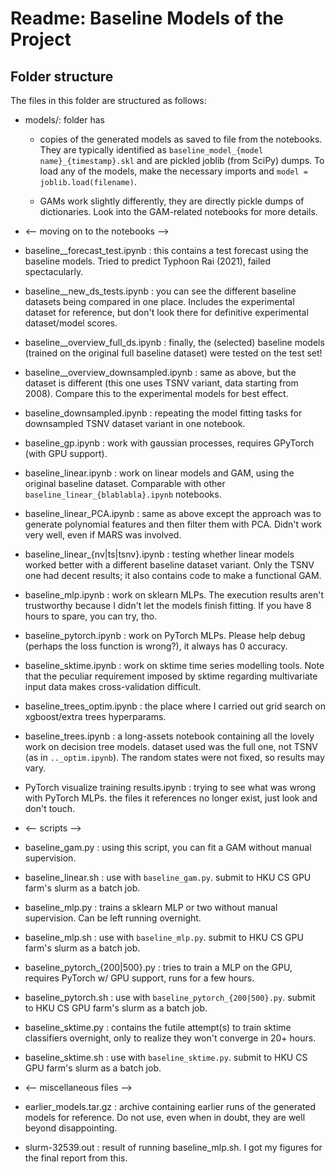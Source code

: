 # Readme: Baseline Models of the Project

## Folder structure
The files in this folder are structured as follows:

- models/: folder has 
  - copies of the generated models as saved to file from the notebooks. They are typically identified as `baseline_model_{model name}_{timestamp}.skl` and are pickled joblib (from SciPy) dumps. To load any of the models, make the necessary imports and `model = joblib.load(filename)`.

  - GAMs work slightly differently, they are directly pickle dumps of dictionaries. Look into the GAM-related notebooks for more details.

- <-- moving on to the notebooks -->

- baseline__forecast_test.ipynb            : this contains a test forecast using the baseline models. Tried to predict Typhoon Rai (2021), failed spectacularly.
- baseline__new_ds_tests.ipynb             : you can see the different baseline datasets being compared in one place. Includes the experimental dataset for reference, but don't look there for definitive experimental dataset/model scores.
- baseline__overview_full_ds.ipynb         : finally, the (selected) baseline models (trained on the original full baseline dataset) were tested on the test set!
- baseline__overview_downsampled.ipynb     : same as above, but the dataset is different (this one uses TSNV variant, data starting from 2008). Compare this to the experimental models for best effect.
- baseline_downsampled.ipynb               : repeating the model fitting tasks for downsampled TSNV dataset variant in one notebook.
- baseline_gp.ipynb                        : work with gaussian processes, requires GPyTorch (with GPU support).
- baseline_linear.ipynb                    : work on linear models and GAM, using the original baseline dataset. Comparable with other `baseline_linear_{blablabla}.ipynb` notebooks.
- baseline_linear_PCA.ipynb                : same as above except the approach was to generate polynomial features and then filter them with PCA. Didn't work very well, even if MARS was involved.
- baseline_linear_{nv|ts|tsnv}.ipynb       : testing whether linear models worked better with a different baseline dataset variant. Only the TSNV one had decent results; it also contains code to make a functional GAM.
- baseline_mlp.ipynb                       : work on sklearn MLPs. The execution results aren't trustworthy because I didn't let the models finish fitting. If you have 8 hours to spare, you can try, tho.
- baseline_pytorch.ipynb                   : work on PyTorch MLPs. Please help debug (perhaps the loss function is wrong?), it always has 0 accuracy.
- baseline_sktime.ipynb                    : work on sktime time series modelling tools. Note that the peculiar requirement imposed by sktime regarding multivariate input data makes cross-validation difficult.
- baseline_trees_optim.ipynb               : the place where I carried out grid search on xgboost/extra trees hyperparams.
- baseline_trees.ipynb                     : a long-assets notebook containing all the lovely work on decision tree models. dataset used was the full one, not TSNV (as in `.._optim.ipynb`). The random states were not fixed, so results may vary.
- PyTorch visualize training results.ipynb : trying to see what was wrong with PyTorch MLPs. the files it references no longer exist, just look and don't touch.

- <-- scripts -->
- baseline_gam.py                          : using this script, you can fit a GAM without manual supervision.
- baseline_linear.sh                       : use with `baseline_gam.py`. submit to HKU CS GPU farm's slurm as a batch job.
- baseline_mlp.py                          : trains a sklearn MLP or two without manual supervision. Can be left running overnight.
- baseline_mlp.sh                          : use with `baseline_mlp.py`. submit to HKU CS GPU farm's slurm as a batch job.
- baseline_pytorch_{200|500}.py            : tries to train a MLP on the GPU, requires PyTorch w/ GPU support, runs for a few hours. 
- baseline_pytorch.sh                      : use with `baseline_pytorch_{200|500}.py`. submit to HKU CS GPU farm's slurm as a batch job.
- baseline_sktime.py                       : contains the futile attempt(s) to train sktime classifiers overnight, only to realize they won't converge in 20+ hours.
- baseline_sktime.sh                       :  use with `baseline_sktime.py`. submit to HKU CS GPU farm's slurm as a batch job.

- <-- miscellaneous files -->
- earlier_models.tar.gz                    : archive containing earlier runs of the generated models for reference. Do not use, even when in doubt, they are well beyond disappointing.
- slurm-32539.out                          : result of running baseline_mlp.sh. I got my figures for the final report from this.

